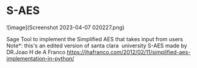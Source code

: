 # S-AES
![image](Screenshot 2023-04-07 020227.png)



Sage Tool to implement the Simplified AES that takes input from users
Note*: this's an edited version of santa clara  university  S-AES made by DR.Joao H de A Franco
https://jhafranco.com/2012/02/11/simplified-aes-implementation-in-python/
